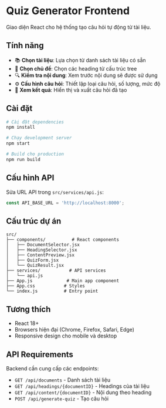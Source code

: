 # Quiz Generator Frontend

Giao diện React cho hệ thống tạo câu hỏi tự động từ tài liệu.

## Tính năng

- 📚 **Chọn tài liệu**: Lựa chọn từ danh sách tài liệu có sẵn
- 📖 **Chọn chủ đề**: Chọn các heading từ cấu trúc tree
- 🔍 **Kiểm tra nội dung**: Xem trước nội dung sẽ được sử dụng
- ⚙️ **Cấu hình câu hỏi**: Thiết lập loại câu hỏi, số lượng, mức độ
- 🎯 **Xem kết quả**: Hiển thị và xuất câu hỏi đã tạo

## Cài đặt

```bash
# Cài đặt dependencies
npm install

# Chạy development server
npm start

# Build cho production
npm run build
```

## Cấu hình API

Sửa URL API trong `src/services/api.js`:

```javascript
const API_BASE_URL = 'http://localhost:8000';
```

## Cấu trúc dự án

```
src/
├── components/          # React components
│   ├── DocumentSelector.jsx
│   ├── HeadingSelector.jsx
│   ├── ContentPreview.jsx
│   ├── QuizForm.jsx
│   └── QuizResult.jsx
├── services/           # API services
│   └── api.js
├── App.js             # Main app component
├── App.css           # Styles
└── index.js          # Entry point
```

## Tương thích

- React 18+
- Browsers hiện đại (Chrome, Firefox, Safari, Edge)
- Responsive design cho mobile và desktop

## API Requirements

Backend cần cung cấp các endpoints:

- `GET /api/documents` - Danh sách tài liệu
- `GET /api/headings/{documentID}` - Headings của tài liệu
- `GET /api/content/{documentID}` - Nội dung theo heading
- `POST /api/generate-quiz` - Tạo câu hỏi
